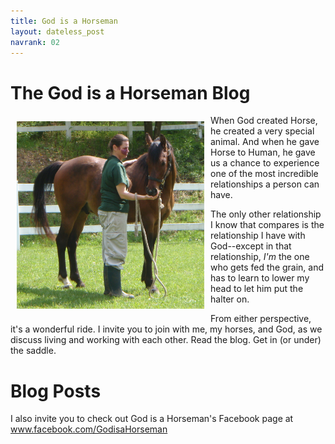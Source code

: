 ```yaml
---
title: God is a Horseman
layout: dateless_post
navrank: 02
---
```


The God is a Horseman Blog
==========================

<img style="margin: 10px; float: left;" alt="God is a Horseman cover image; mare and foal grazing on hillside" src="../images/P1010530.JPG" width="300px" height="300px"/>

When God created Horse, he created a very special animal.  And when he gave Horse to Human, he gave us a chance to experience one of the most incredible relationships a person can have.

The only other relationship I know that compares is the relationship I have with God--except in that relationship, *I'm* the one who gets fed the grain, and has to learn to lower my head to let him put the halter on.

From either perspective, it's a wonderful ride.  I invite you to join with me, my horses, and God, as we discuss living and working with each other.  Read the blog.  Get in (or under) the saddle.

<h1 class='nofloat'>Blog Posts</h1>

I also invite you to check out God is a Horseman's Facebook page at www.facebook.com/GodisaHorseman


